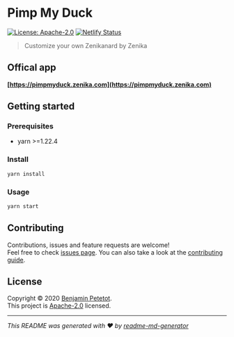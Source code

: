 # Pimp My Duck

[![License: Apache-2.0](https://img.shields.io/github/license/zenika-open-source/my-zenikanard)](https://github.com/zenika-open-source/my-zenikanard/blob/master/LICENSE)  [![Netlify Status](https://api.netlify.com/api/v1/badges/90c60f41-f3ec-46f6-88c2-26cc6257b6aa/deploy-status)](https://app.netlify.com/sites/zenikanard/deploys)

> Customize your own Zenikanard by Zenika

## Offical app

**[https://pimpmyduck.zenika.com](https://pimpmyduck.zenika.com)**

## Getting started

### Prerequisites

- yarn >=1.22.4

### Install

```sh
yarn install
```

### Usage

```sh
yarn start
```

## Contributing

Contributions, issues and feature requests are welcome!<br />Feel free to check [issues page](https://github.com/zenika-open-source/my-zenikanard/issues). You can also take a look at the [contributing guide](https://github.com/zenika-open-source/my-zenikanard/blob/master/CONTRIBUTING.md).


## License

Copyright © 2020 [Benjamin Petetot](https://github.com/zenika-open-source).<br />
This project is [Apache-2.0](https://github.com/zenika-open-source/my-zenikanard/blob/master/LICENSE) licensed.

***
_This README was generated with ❤️ by [readme-md-generator](https://github.com/kefranabg/readme-md-generator)_